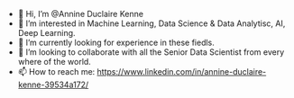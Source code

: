 - 👋 Hi, I’m @Annine Duclaire Kenne
- 👀 I’m interested in Machine Learning, Data Science & Data Analytisc, AI, Deep Learning.
- 🌱 I’m currently looking for experience in these fiedls. 
- 💞️ I’m looking to collaborate with all the Senior Data Scientist from every where of the world.
- 📫 How to reach me: https://www.linkedin.com/in/annine-duclaire-kenne-39534a172/

<!---
Ann1ne/Ann1ne is a ✨ special ✨ repository because its `README.md` (this file) appears on your GitHub profile.
You can click the Preview link to take a look at your changes.
--->
